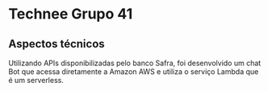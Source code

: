 # Technee Grupo 41

## Aspectos técnicos

Utilizando APIs disponibilizadas pelo banco Safra, foi desenvolvido um chat Bot que acessa diretamente a Amazon AWS e utiliza o serviço Lambda que é um serverless.
